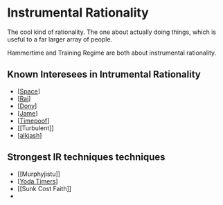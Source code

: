 # Instrumental Rationality

The cool kind of rationality. The one about actually doing things, which is useful to a far larger array of people.

Hammertime and Training Regime are both about instrumental rationality. 

## Known Interesees in Intrumental Rationality
- [[Space]]
- [[Raj]]
- [[Dony]]
- [[Jame]] 
- [[Timepoof]]
- [[Turbulent]]
- [[alkjash]]

## Strongest IR techniques techniques
- [[Murphyjistu]]
- [[Yoda Timers]]
- [[Sunk Cost Faith]]
- 

[//begin]: # "Autogenerated link references for markdown compatibility"
[Space]: Space "Space"
[Raj]: Raj "Raj"
[Dony]: dony "Dony"
[Jame]: Jame "Jame"
[Timepoof]: Timepoof "Timepoof"
[alkjash]: alkjash "Alkjash"
[Yoda Timers]: yoda-timers "Yoda Timers"
[//end]: # "Autogenerated link references"